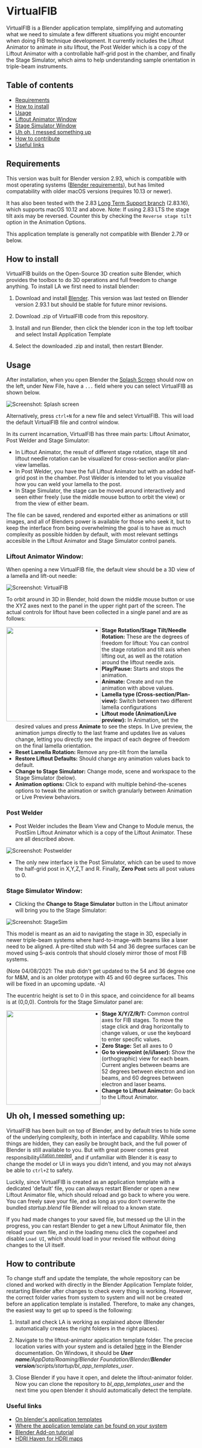 # VirtualFIB
VirtualFIB is a Blender application template, simplifying and automating what we need to simulate a few different situations you might encounter when doing FIB technique development. It currently includes the Liftout Animator to animate *in situ* liftout, the Post Welder which is a copy of the Liftout Animator with a controllable half-grid post in the chamber, and finally the Stage Simulator, which aims to help understanding sample orientation in triple-beam instruments.

## Table of contents
* [Requirements](#requirements)
* [How to install](#how-to-install)
* [Usage](#usage)
* [Liftout Animator Window](#liftout-animator-window)
* [Stage Simulator Window](#stage-simulator-window)
* [Uh oh, I messed something up](#uh-oh-i-messed-something-up)
* [How to contribute](#how-to-contribute)
* [Useful links](#useful-links)

## Requirements

This version was built for Blender version 2.93, which is compatible with most operating systems ([Blender requirements](https://www.blender.org/download/requirements/)), but has limited compatability with older macOS versions (requires 10.13 or newer). 

It has also been tested with the 2.83 [Long Term Support branch](https://www.blender.org/download/lts/) (2.83.16), which supports macOS 10.12 and above. Note: If using 2.83 LTS the stage tilt axis may be reversed. Counter this by checking the `Reverse stage tilt` option in the Animation Options.

This application template is generally not compatible with Blender 2.79 or below.

## How to install

VirtualFIB builds on the Open-Source 3D creation suite Blender, which provides the toolbox to do 3D operations and full freedom to change anything. To install LA we first need to install blender:

1. Download and install [Blender](https://www.blender.org/download/). This version was last tested on Blender version 2.93.1 but should be stable for future minor revisions.

2. Download .zip of VirtualFIB code from this repository.

3. Install and run Blender, then click the blender icon in the top left toolbar and select Install Application Template

4. Select the downloaded .zip and install, then restart Blender.

## Usage

After installation, when you open Blender the [Splash Screen](https://docs.blender.org/manual/en/dev/interface/window_system/splash.html) should now on the left, under New File, have a `...` field where you can select VirtualFIB as shown below.

![Screenshot: Splash screen](/doc_screenshots/doc_splash_1.jpg?raw=true "Splash screen")

Alternatively, press `ctrl+N` for a new file and select VirtualFIB. This will load the default VirtualFIB file and control window.

In its current incarnation, VirtualFIB has three main parts: Liftout Animator, Post Welder and Stage Simulator:
 - In Liftout Animator, the result of different stage rotation, stage tilt and liftout needle rotation can be visualized for cross-section and/or plan-view lamellas.
 - In Post Welder, you have the full Liftout Animator but with an added half-grid post in the chamber. Post Welder is intended to let you visualize how you can weld your lamella to the post.
 - In Stage Simulator, the stage can be moved around interactively and seen either freely (use the middle mouse button to orbit the view) or from the view of either beam.

The file can be saved, rendered and exported either as animations or still images, and all of Blenders power is available for those who seek it, but to keep the interface from being overwhelming the goal is to have as much complexity as possible hidden by default, with most relevant settings accesible in the Liftout Animator and Stage Simulator control panels.

### Liftout Animator Window:

When opening a new VirtualFIB file, the default view should be a 3D view of a lamella and lift-out needle:

![Screenshot: VirtualFIB](/doc_screenshots/doc_loa_1.jpg?raw=true "LOA 1")

To orbit around in 3D in Blender, hold down the middle mouse button or use the XYZ axes next to the panel in the upper right part of the screen. The actual controls for liftout have been collected in a single panel and are as follows:

<img align="left" width="250" src="/doc_screenshots/doc_loa_2.jpg">

 - __Stage Rotation/Stage Tilt/Needle Rotation:__ These are the degrees of freedom for liftout: You can control the stage rotation and tilt axis when lifting out, as well as the rotation around the liftout needle axis.
 - __Play/Pause:__ Starts and stops the animation.
 - __Animate:__ Create and run the animation with above values.
 - __Lamella type (Cross-section/Plan-view):__ Switch between two different lamella configurations
 - __Liftout mode (Animation/Live preview):__ In Animation, set the desired values and press __Animate__ to see the steps. In Live preview, the animation jumps directly to the last frame and updates live as values change, letting you directly see the impact of each degree of freedom on the final lamella orientation.
 - __Reset Lamella Rotation:__ Remove any pre-tilt from the lamella
 - __Restore Liftout Defaults:__ Should change any animation values back to default.
 - __Change to Stage Simulator:__ Change mode, scene and workspace to the Stage Simulator (below).
 - __Animation options:__ Click to expand with multiple behind-the-scenes options to tweak the animation or switch granularly between Animation or Live Preview behaviors.

### Post Welder

- Post Welder includes the Beam View and Change to Module menus, the PostSim Liftout Animator which is a copy of the Liftout Animator. These are all described above.

![Screenshot: Postwelder](/doc_screenshots/doc_postwelder_1.jpg?raw=true "Postwelder 1")

- The only new interface is the Post Simulator, which can be used to move the half-grid post in X,Y,Z,T and R. Finally, __Zero Post__ sets all post values to 0.

### Stage Simulator Window:

- Clicking the __Change to Stage Simulator__ button in the Liftout animator
  will bring you to the Stage Simulator:

![Screenshot: StageSim](/doc_screenshots/doc_stagesim_1.jpg?raw=true "StageSim 1")

This model is meant as an aid to navigating the stage in 3D, especially in newer triple-beam systems where hard-to-image-with beams like a laser need to be aligned. A pre-tilted stub with 54 and 36 degree surfaces can be moved using 5-axis controls that should closely mirror those of most FIB systems. 

(Note 04/08/2021: The stub didn't get updated to the 54 and 36 degree one for M&M, and is an older prototype with 45 and 60 degree surfaces. This will be fixed in an upcoming update. -A)

The eucentric height is set to 0 in this space, and coincidence for all beams is at (0,0,0). Controls for the Stage Simulator panel are:

<img align="left" width="250" src="/doc_screenshots/doc_stagesim_2.jpg">

- __Stage X/Y/Z/R/T:__ Common control axes for FIB stages. To move the stage click and drag horizontally to change values, or use the keyboard to enter specific values.
- __Zero Stage:__ Set all axes to 0
- __Go to viewpoint (e/i/laser):__ Show the (orthographic) view for each beam. Current angles between beams are 52 degrees between electron and ion beams, and 60 degrees between electron and laser beams.
- __Change to Liftout Animator:__ Go back to the Liftout Animator.

## Uh oh, I messed something up:

VirtualFIB has been built on top of Blender, and by default tries to hide some of the underlying complexity, both in interface and capability. While some things are hidden, they can easily be brought back, and the full power of Blender is still available to you. But with great power comes great responsibility<sup>[citation needed](https://www.explainxkcd.com/wiki/index.php/285:_Wikipedian_Protester)</sup>, and if unfamiliar with Blender it is easy to change the model or UI in ways you didn't intend, and you may not always be able to `ctrl+Z` to safety.

Luckily, since VirtualFIB is created as an application template with a dedicated 'default' file, you can always restart Blender or open a new Liftout Animator file, which should reload and go back to where you were. You can freely save your file, and as long as you don't overwrite the bundled *startup.blend* file Blender will reload to a known state.

If you had made changes to your saved file, but messed up the UI in the progress, you can restart Blender to get a new Liftout Animator file, then reload your own file, and in the loading menu click the cogwheel and disable `Load UI`, which should load in your revised file without doing changes to the UI itself.

## How to contribute

To change stuff and update the template, the whole repository can be cloned and worked with directly in the Blender Application Template folder, restarting Blender after changes to check every thing is working. However, the correct folder varies from system to system and will not be created before an application template is installed. Therefore, to make any changes, the easiest way to get up to speed is the following:

1. Install and check LA is working as explained above (Blender automatically creates the right folders in the right places).

2. Navigate to the liftout-animator application template folder. The precise location varies with your system and is detailed [here](https://docs.blender.org/manual/en/latest/advanced/app_templates.html) in the Blender documentation. On Windows, it should be *__User name__/AppData/Roaming/Blender Foundation/Blender/__Blender version__/scripts/startup/bl_app_templates_user*.

3. Close Blender if you have it open, and delete the liftout-animator folder. Now you can clone the repository to *bl_app_templates_user* and the next time you open blender it should automatically detect the template.

### Useful links

 - [On blender's application templates](https://docs.blender.org/manual/en/latest/advanced/app_templates.html)
 - [Where the application template can be found on your system](https://docs.blender.org/manual/en/latest/advanced/blender_directory_layout.html#blender-directory-layout)
 - [Blender Add-on tutorial](https://docs.blender.org/manual/en/latest/advanced/app_templates.html)
 - [HDRI Haven for HDRI maps](https://hdrihaven.com/)


